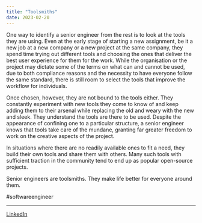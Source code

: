 ```yaml
---
title: "Toolsmiths"
date: 2023-02-20
---
```


One way to identify a senior engineer from the rest is to look at the tools they are using. Even at the early stage of starting a new assignment, be it a new job at a new company or a new project at the same company, they spend time trying out different tools and choosing the ones that deliver the best user experience for them for the work. While the organisation or the project may dictate some of the terms on what can and cannot be used, due to both compliance reasons and the necessity to have everyone follow the same standard, there is still room to select the tools that improve the workflow for individuals.

Once chosen, however, they are not bound to the tools either. They constantly experiment with new tools they come to know of and keep adding them to their arsenal while replacing the old and weary with the new and sleek. They understand the tools are there to be used. Despite the appearance of confining one to a particular structure, a senior engineer knows that tools take care of the mundane, granting far greater freedom to work on the creative aspects of the project.

In situations where there are no readily available ones to fit a need, they build their own tools and share them with others. Many such tools with sufficient traction in the community tend to end up as popular open-source projects.

Senior engineers are toolsmiths. They make life better for everyone around them.

#softwareengineer

---
[LinkedIn](https://www.linkedin.com/feed/update/urn:li:share:7033487887039938560/)